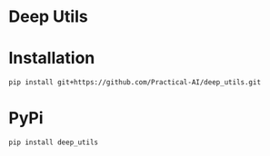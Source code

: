 # Deep Utils

# Installation
`pip install git+https://github.com/Practical-AI/deep_utils.git`
# PyPi
`pip install deep_utils`